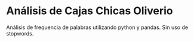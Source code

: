 # Análisis de Cajas Chicas Oliverio

Análisis de frequencia de palabras utilizando python y pandas. Sin uso de stopwords. 